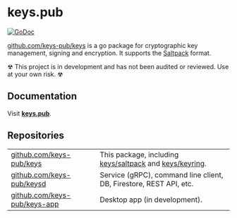 # keys.pub

[![GoDoc](https://godoc.org/github.com/keys-pub/keys?status.svg)](https://godoc.org/github.com/keys-pub/keys)

[github.com/keys-pub/keys](https://github.com/keys-pub/keys) is a go package for cryptographic key management, signing and encryption. It supports the [Saltpack](https://saltpack.org) format.

☢ This project is in development and has not been audited or reviewed. Use at your own risk. ☢

## Documentation

Visit **[keys.pub](https://keys.pub)**.

## Repositories

|                                                                      |                                                                                                                                                                      |
| -------------------------------------------------------------------- | -------------------------------------------------------------------------------------------------------------------------------------------------------------------- |
| [github.com/keys-pub/keys](https://github.com/keys-pub/keys)         | This package, including [keys/saltpack](https://godoc.org/github.com/keys-pub/keys/saltpack) and [keys/keyring](https://godoc.org/github.com/keys-pub/keys/keyring). |
| [github.com/keys-pub/keysd](https://github.com/keys-pub/keysd)       | Service (gRPC), command line client, DB, Firestore, REST API, etc.                                                                                                   |
| [github.com/keys-pub/keys-app](https://github.com/keys-pub/keys-app) | Desktop app (in development).                                                                                                                                        |
